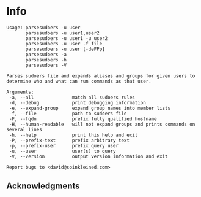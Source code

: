 # Info
    Usage: parsesudoers -u user
           parsesudoers -u user1,user2
           parsesudoers -u user1 -u user2
           parsesudoers -u user -f file
           parsesudoers -u user [-deFPp]
           parsesudoers -a
           parsesudoers -h
           parsesudoers -V
    
    Parses sudoers file and expands aliases and groups for given users to determine who and what can run commands as that user.
    
    Arguments:
     -a, --all              match all sudoers rules
     -d, --debug            print debugging information
     -e, --expand-group     expand group names into member lists
     -f, --file             path to sudoers file
     -F, --fqdn             prefix fully qualified hostname
     -H, --human-readable   will not expand groups and prints commands on several lines
     -h, --help             print this help and exit
     -P, --prefix-text      prefix arbitrary text
     -p, --prefix-user      prefix query user
     -u, --user             user(s) to query
     -V, --version          output version information and exit
    
    Report bugs to <david@soinkleined.com>
     

## Acknowledgments


